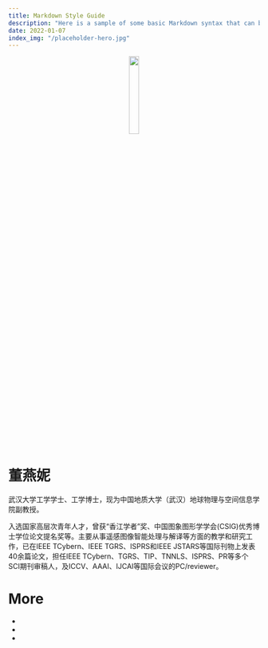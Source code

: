 ```yaml
---
title: Markdown Style Guide
description: "Here is a sample of some basic Markdown syntax that can be used when writing Markdown content in Astro."
date: 2022-01-07
index_img: "/placeholder-hero.jpg"
---
```


<div  align="center">    
<img src="/people/teacher01.jpg" width="20%" height="20%">
</div>


<!-- ![This is a placeholder image description](/people/teacher01.jpg){:height="50%" width="50%"} -->


# 董燕妮

武汉大学工学学士、工学博士，现为中国地质大学（武汉）地球物理与空间信息学院副教授。

入选国家高层次青年人才，曾获“香江学者”奖、中国图象图形学学会(CSIG)优秀博士学位论文提名奖等。主要从事遥感图像智能处理与解译等方面的教学和研究工作，已在IEEE TCybern、IEEE TGRS、ISPRS和IEEE JSTARS等国际刊物上发表40余篇论文，担任IEEE TCybern、TGRS、TIP、TNNLS、ISPRS、PR等多个SCI期刊审稿人，及ICCV、AAAI、IJCAI等国际会议的PC/reviewer。


# More

-
-
-